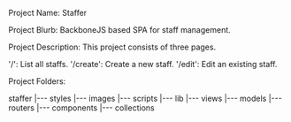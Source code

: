 Project Name: Staffer

Project Blurb: BackboneJS based SPA for staff management.

Project Description: This project consists of three pages.

'/': List all staffs.
'/create': Create a new staff.
'/edit': Edit an existing staff.

Project Folders:

staffer
    |--- styles
    |--- images
    |--- scripts
            |--- lib
            |--- views
            |--- models
            |--- routers
            |--- components
            |--- collections
